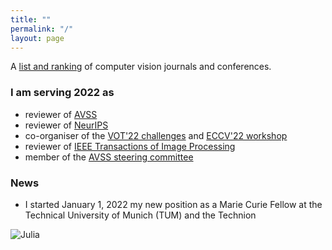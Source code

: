 ```yaml
---
title: ""
permalink: "/"
layout: page
---
```


A [list and ranking](https://scholar.google.com/citations?view_op=top_venues&amp;hl=en&amp;vq=eng_computervisionpatternrecognition) of computer vision journals and conferences.

### I am serving 2022 as
* reviewer of [AVSS](http://atvs.ii.uam.es/avss2022/index.html)
* reviewer of [NeurIPS](https://neurips.cc)
* co-organiser of the [VOT'22 challenges](https://www.votchallenge.net/vot2022/) and [ECCV'22 workshop](https://eccv2022.ecva.net)
* reviewer of [IEEE Transactions of Image Processing](https://signalprocessingsociety.org/publications-resources/ieee-transactions-image-processing)
* member of the [AVSS steering committee](http://www.avss2021.org)

### News
* I started January 1, 2022 my new position as a Marie Curie Fellow at the Technical University of Munich (TUM) and the Technion

![Julia](https://upload.wikimedia.org/wikipedia/commons/thumb/1/1f/Julia_Programming_Language_Logo.svg/200px-Julia_Programming_Language_Logo.svg.png)
